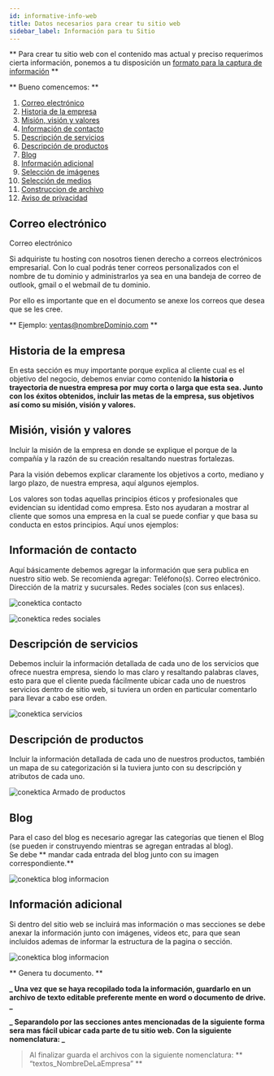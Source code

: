 ```yaml
---
id: informative-info-web
title: Datos necesarios para crear tu sitio web
sidebar_label: Información para tu Sitio
---
```


** Para crear tu sitio web con el contenido mas actual y preciso requerimos cierta información, ponemos a tu disposición un [formato para la captura de información](https://conektica.com/ayuda/img/textos_Conektica.docx) **

** Bueno comencemos: **

1. [Correo electrónico](#correo-electrónico)
2. [Historia de la empresa](#historia-de-la-empresa)
3. [Misión, visión y valores](#misión,-visión-y-valores)
4. [Información de contacto](#información-de-contacto)
5. [Descripción de servicios](#descripción-de-servicios)
6. [Descripción de productos](#descripción-de-productos)
7. [Blog](#blog)
8. [Información adicional](#información-adicional)
9. [Selección de imágenes](/docs/informative-seleccion-img)
10. [Selección de medios](/docs/informative-seleccion-medios)
11. [Construccion de archivo](/docs/informative-construccion-archivo)
12. [Aviso de privacidad](/docs/generar-aviso-de-privacidad)

## Correo electrónico

Correo electrónico

Si adquiriste tu hosting con nosotros tienen derecho a correos electrónicos empresarial. Con lo cual podrás tener correos personalizados con el nombre de tu dominio y administrarlos ya sea en una bandeja de correo de outlook, gmail o el webmail de tu dominio.

Por ello es importante que en el documento se anexe los correos que desea que se les cree.

** Ejemplo: ventas@nombreDominio.com **

## Historia de la empresa

En esta sección es muy importante porque explica al cliente cual es el objetivo del negocio, debemos enviar como contenido **la historia o trayectoria de nuestra empresa por muy corta o larga que esta sea. Junto con los éxitos obtenidos, incluir las metas de la empresa, sus objetivos así como su misión, visión y valores.**

## Misión, visión y valores

Incluir la misión de la empresa en donde se explique el porque de la compañía y la razón de su creación resaltando nuestras fortalezas.

Para la visión debemos explicar claramente los objetivos a corto, mediano y largo plazo, de nuestra empresa, aquí algunos ejemplos.

Los valores son todas aquellas principios éticos y profesionales que evidencian su identidad como empresa. Esto nos ayudaran a mostrar al cliente que somos una empresa en la cual se puede confiar y que basa su conducta en estos principios.
Aquí unos ejemplos:

## Información de contacto

Aquí básicamente debemos agregar la información que sera publica en nuestro sitio web. Se recomienda agregar:
Teléfono(s).
Correo electrónico.
Dirección de la matriz y sucursales.
Redes sociales (con sus enlaces).

![conektica contacto](https://conektica.com/ayuda/img/infopag/info-web-contacto-1.png)

![conektica redes sociales](https://conektica.com/ayuda/img/infopag/info-web-contacto-2.png)

## Descripción de servicios

Debemos incluir la información detallada de cada uno de los servicios que ofrece nuestra empresa, siendo lo mas claro y resaltando palabras claves, esto para que el cliente pueda fácilmente ubicar cada uno de nuestros servicios dentro de sitio web, si tuviera un orden en particular comentarlo para llevar a cabo ese orden.

![conektica servicios](https://conektica.com/ayuda/img/infopag/info-web-servicios-1.png)

## Descripción de productos

Incluir la información detallada de cada uno de nuestros productos, también un mapa de su categorización si la tuviera junto con su descripción y atributos de cada uno.

![conektica Armado de productos](https://conektica.com/ayuda/img/infopag/info-web-productos-0.jpeg)

## Blog

Para el caso del blog es necesario agregar las categorías que tienen el Blog (se pueden ir construyendo mientras se agregan entradas al blog).  
Se debe ** mandar cada entrada del blog junto con su imagen correspondiente.**

![conektica blog informacion](https://conektica.com/ayuda/img/infopag/info-web-blog-0.jpeg)

## Información adicional

Si dentro del sitio web se incluirá mas información o mas secciones se debe anexar la información junto con imágenes, videos etc, para que sean incluidos ademas de informar la estructura de la pagina o sección.

![conektica blog informacion](https://conektica.com/ayuda/img/infopag/info-web-adicional-1.png)

** Genera tu documento. **

**_ Una vez que se haya recopilado toda la información, guardarlo en un archivo de texto editable preferente mente en word o documento de drive. _**

**_ Separandolo por las secciones antes mencionadas de la siguiente forma sera mas fácil ubicar cada parte de tu sitio web. Con la siguiente nomenclatura: _**

> Al finalizar guarda el archivos con la siguiente nomenclatura: ** “textos_NombreDeLaEmpresa” **
